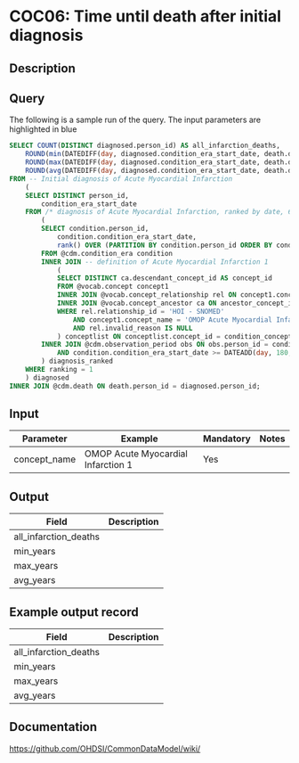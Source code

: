 <!---
Group:condition occurrence combinations
Name:COC06 Time until death after initial diagnosis
Author:Patrick Ryan
CDM Version: 5.3
-->

# COC06: Time until death after initial diagnosis

## Description


## Query
The following is a sample run of the query. The input parameters are highlighted in  blue  

```sql
SELECT COUNT(DISTINCT diagnosed.person_id) AS all_infarction_deaths,
	ROUND(min(DATEDIFF(day, diagnosed.condition_era_start_date, death.death_date)) / 365, 1) AS min_years,
	ROUND(max(DATEDIFF(day, diagnosed.condition_era_start_date, death.death_date)) / 365, 1) AS max_years,
	ROUND(avg(DATEDIFF(day, diagnosed.condition_era_start_date, death.death_date)) / 365, 1) AS avg_years
FROM -- Initial diagnosis of Acute Myocardial Infarction
	(
	SELECT DISTINCT person_id,
		condition_era_start_date
	FROM /* diagnosis of Acute Myocardial Infarction, ranked by date, 6 month clean*/
		(
		SELECT condition.person_id,
			condition.condition_era_start_date,
			rank() OVER (PARTITION BY condition.person_id ORDER BY condition_era_start_date) AS ranking
		FROM @cdm.condition_era condition
		INNER JOIN -- definition of Acute Myocardial Infarction 1
			(
			SELECT DISTINCT ca.descendant_concept_id AS concept_id
			FROM @vocab.concept concept1
			INNER JOIN @vocab.concept_relationship rel ON concept1.concept_id = rel.concept_id_1
			INNER JOIN @vocab.concept_ancestor ca ON ancestor_concept_id = concept_id_2
			WHERE rel.relationship_id = 'HOI - SNOMED'
				AND concept1.concept_name = 'OMOP Acute Myocardial Infarction 1'
				AND rel.invalid_reason IS NULL
			) conceptlist ON conceptlist.concept_id = condition_concept_id
		INNER JOIN @cdm.observation_period obs ON obs.person_id = condition.person_id
			AND condition.condition_era_start_date >= DATEADD(day, 180, obs.observation_period_start_date)
		) diagnosis_ranked
	WHERE ranking = 1
	) diagnosed
INNER JOIN @cdm.death ON death.person_id = diagnosed.person_id;
```
## Input

|  Parameter |  Example |  Mandatory |  Notes |
| --- | --- | --- | --- |
| concept_name | OMOP Acute Myocardial Infarction 1 | Yes |   |

## Output

|  Field |  Description |
| --- | --- |
| all_infarction_deaths |   |
| min_years |   |
| max_years |   |
| avg_years |   |

## Example output record

|  Field |  Description |
| --- | --- |
| all_infarction_deaths |   |
| min_years |   |
| max_years |   |
| avg_years |   |

## Documentation
https://github.com/OHDSI/CommonDataModel/wiki/
